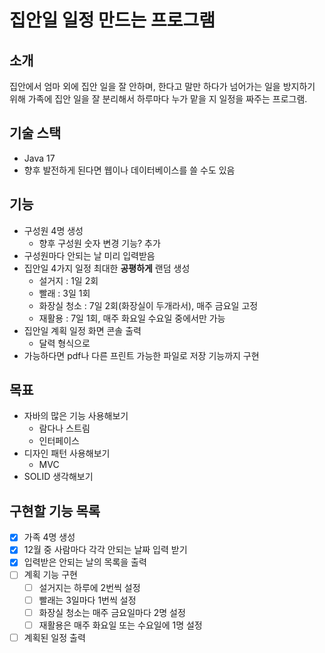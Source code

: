 # 집안일 일정 만드는 프로그램

## 소개
집안에서 엄마 외에 집안 일을 잘 안하며, 한다고 말만 하다가 넘어가는 일을 방지하기 위해 가족에 집안 일을 잘 분리해서 하루마다 누가 맡을 지 일정을 짜주는 프로그램.

## 기술 스택
- Java 17
- 향후 발전하게 된다면 웹이나 데이터베이스를 쓸 수도 있음

## 기능
- 구성원 4명 생성
  - 향후 구성원 숫자 변경 기능? 추가
- 구성원마다 안되는 날 미리 입력받음
- 집안일 4가지 일정 최대한 **공평하게** 랜덤 생성
  - 설거지 : 1일 2회
  - 빨래 : 3일 1회 
  - 화장실 청소 : 7일 2회(화장실이 두개라서), 매주 금요일 고정
  - 재활용 : 7일 1회, 매주 화요일 수요일 중에서만 가능
- 집안일 계획 일정 화면 콘솔 출력
  - 달력 형식으로
- 가능하다면 pdf나 다른 프린트 가능한 파일로 저장 기능까지 구현

## 목표
- 자바의 많은 기능 사용해보기
  - 람다나 스트림
  - 인터페이스
- 디자인 패턴 사용해보기
  - MVC
- SOLID 생각해보기

## 구현할 기능 목록
- [x] 가족 4명 생성
- [x] 12월 중 사람마다 각각 안되는 날짜 입력 받기
- [x] 입력받은 안되는 날의 목록을 출력
- [ ] 계획 기능 구현
  - [ ] 설거지는 하루에 2번씩 설정
  - [ ] 빨래는 3일마다 1번씩 설정
  - [ ] 화장실 청소는 매주 금요일마다 2명 설정
  - [ ] 재활용은 매주 화요일 또는 수요일에 1명 설정
- [ ] 계획된 일정 출력